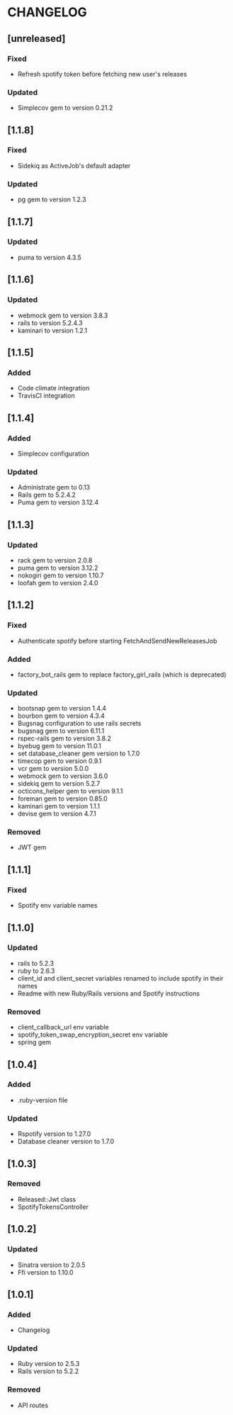 # CHANGELOG

## [unreleased]

### Fixed

- Refresh spotify token before fetching new user's releases

### Updated

- Simplecov gem to version 0.21.2

## [1.1.8]

### Fixed

- Sidekiq as ActiveJob's default adapter

### Updated

- pg gem to version 1.2.3

## [1.1.7]

### Updated

- puma to version 4.3.5

## [1.1.6]

### Updated

- webmock gem to version 3.8.3
- rails to version 5.2.4.3
- kaminari to version 1.2.1

## [1.1.5]

### Added

- Code climate integration
- TravisCI integration

## [1.1.4]

### Added

- Simplecov configuration

### Updated

- Administrate gem to 0.13
- Rails gem to 5.2.4.2
- Puma gem to version 3.12.4

## [1.1.3]

### Updated

- rack gem to version 2.0.8
- puma gem to version 3.12.2
- nokogiri gem to version 1.10.7
- loofah gem to version 2.4.0

## [1.1.2]

### Fixed

- Authenticate spotify before starting FetchAndSendNewReleasesJob

### Added

- factory_bot_rails gem to replace factory_girl_rails (which is deprecated)

### Updated

- bootsnap gem to version 1.4.4
- bourbon gem to version 4.3.4
- Bugsnag configuration to use rails secrets
- bugsnag gem to version 6.11.1
- rspec-rails gem to version 3.8.2
- byebug gem to version 11.0.1
- set database_cleaner gem version to 1.7.0
- timecop gem to version 0.9.1
- vcr gem to version 5.0.0
- webmock gem to version 3.6.0
- sidekiq gem to version 5.2.7
- octicons_helper gem to version 9.1.1
- foreman gem to version 0.85.0
- kaminari gem to version 1.1.1
- devise gem to version 4.7.1

### Removed

- JWT gem

## [1.1.1]

### Fixed

- Spotify env variable names

## [1.1.0]

### Updated

- rails to 5.2.3
- ruby to 2.6.3
- client_id and client_secret variables renamed to include spotify in their names
- Readme with new Ruby/Rails versions and Spotify instructions

### Removed

- client_callback_url env variable
- spotify_token_swap_encryption_secret env variable
- spring gem

## [1.0.4]

### Added

- .ruby-version file

### Updated

- Rspotify version to 1.27.0
- Database cleaner version to 1.7.0

## [1.0.3]

### Removed

- Released::Jwt class
- SpotifyTokensController

## [1.0.2]

### Updated

- Sinatra version to 2.0.5
- Ffi version to 1.10.0

## [1.0.1]

### Added

- Changelog

### Updated

- Ruby version to 2.5.3
- Rails version to 5.2.2

### Removed

- API routes
